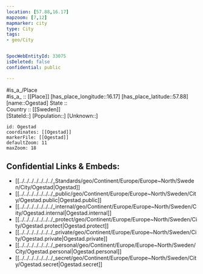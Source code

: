 ```yaml
---
location: [57.88,16.17] 
mapzoom: [7,12] 
mapmarker: city 
type: City
tags:
- geo/City


SpocWebEntityId: 33075
isDeleted: false
confidential: public

---
```

#is_a_/Place  
#is_a_ :: [[Place]] 
[has_place_longitude::16.17] 
[has_place_latitude::57.88] 
[name::Ogestad] 
State ::  
Country :: [[Sweden]]  
[StateId::] 
[Population::] 
[Unknown::] 


```leaflet
id: Ogestad
coordinates: [[Ogestad]] 
markerFile: [[Ogestad]] 
defaultZoom: 11 
maxZoom: 18
```


## Confidential Links & Embeds: 
- [[../../../../../../../_Standards/geo/Continent/Europe/Europe~North/Sweden/City/Ogestad|Ogestad]] 
- [[../../../../../../../_public/geo/Continent/Europe/Europe~North/Sweden/City/Ogestad.public|Ogestad.public]] 
- [[../../../../../../../_internal/geo/Continent/Europe/Europe~North/Sweden/City/Ogestad.internal|Ogestad.internal]] 
- [[../../../../../../../_protect/geo/Continent/Europe/Europe~North/Sweden/City/Ogestad.protect|Ogestad.protect]] 
- [[../../../../../../../_private/geo/Continent/Europe/Europe~North/Sweden/City/Ogestad.private|Ogestad.private]] 
- [[../../../../../../../_personal/geo/Continent/Europe/Europe~North/Sweden/City/Ogestad.personal|Ogestad.personal]] 
- [[../../../../../../../_secret/geo/Continent/Europe/Europe~North/Sweden/City/Ogestad.secret|Ogestad.secret]] 
